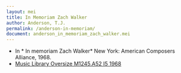 ```yaml
---
layout: mei
title: In Memoriam Zach Walker
author: Anderson, T.J.
permalink: /anderson-in-memoriam/
document: anderson_in_memoriam_zach_walker.mei
---
```


- In * In memoriam Zach Walker*  New York: American Composers Alliance, 1968.
- <a href="https://tufts-primo.hosted.exlibrisgroup.com/permalink/f/bnf7qa/01TUN_ALMA21104821390003851" target="_blank">Music Library Oversize M1245.A52 I5 1968</a>
